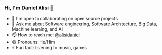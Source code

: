 ### Hi, I'm Daniel Alisi 👋

- 👯 I'm open to collaborating on open source projects
- 💬 Ask me about Software engineering, Software Architecture, Big Data, Machine learning, and AI
- 📫 How to reach me: [@alisidaniel](https://twitter.com/alisidaniel)
- 😄 Pronouns: He/Him
- ⚡ Fun fact: listening to music, games
